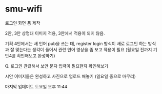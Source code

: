 # smu-wifi

로그인 화면 폼 제작

2안, 3안 상명대 이미지 적용, 3안에서 적용이 되지 않음.

기획 4안에서는 새 언어 pub을 쓰는 데, register login 방식이 새로 로그인 하는 방식과 잘 맞는다는 생각이 들어서 관련 언어 영상을 좀 보고 적용이 필요
(월요일 전까지 기안4를 확인해보고 완성하기)

Q. 로그인 관련해서 보안 문자 입력이 필요한지 확인해보기

시안 이미지들은 완성하고 사진으로 업로드 해놓기 (일요일 중으로 마무리)

마지막 업데이트 토요일 오후 11:44
